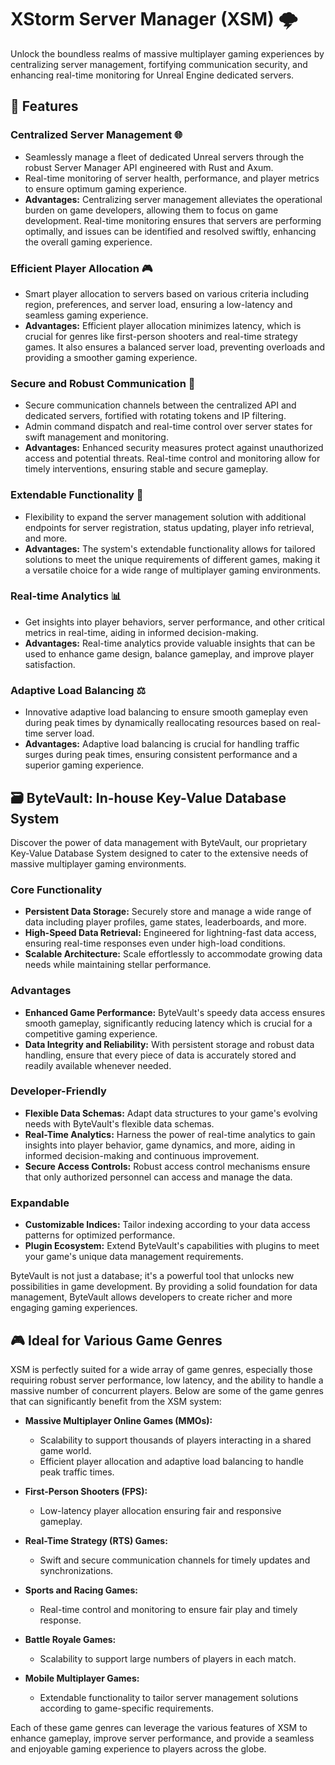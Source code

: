 # XStorm Server Manager (XSM) 🌩️

Unlock the boundless realms of massive multiplayer gaming experiences by centralizing server management, fortifying communication security, and enhancing real-time monitoring for Unreal Engine dedicated servers.

## 🌌 Features

### Centralized Server Management 🌐
- Seamlessly manage a fleet of dedicated Unreal servers through the robust Server Manager API engineered with Rust and Axum.
- Real-time monitoring of server health, performance, and player metrics to ensure optimum gaming experience.
- **Advantages:** Centralizing server management alleviates the operational burden on game developers, allowing them to focus on game development. Real-time monitoring ensures that servers are performing optimally, and issues can be identified and resolved swiftly, enhancing the overall gaming experience.

### Efficient Player Allocation 🎮
- Smart player allocation to servers based on various criteria including region, preferences, and server load, ensuring a low-latency and seamless gaming experience.
- **Advantages:** Efficient player allocation minimizes latency, which is crucial for genres like first-person shooters and real-time strategy games. It also ensures a balanced server load, preventing overloads and providing a smoother gaming experience.

### Secure and Robust Communication 🔐
- Secure communication channels between the centralized API and dedicated servers, fortified with rotating tokens and IP filtering.
- Admin command dispatch and real-time control over server states for swift management and monitoring.
- **Advantages:** Enhanced security measures protect against unauthorized access and potential threats. Real-time control and monitoring allow for timely interventions, ensuring stable and secure gameplay.
  
### Extendable Functionality 🔌
- Flexibility to expand the server management solution with additional endpoints for server registration, status updating, player info retrieval, and more.
- **Advantages:** The system's extendable functionality allows for tailored solutions to meet the unique requirements of different games, making it a versatile choice for a wide range of multiplayer gaming environments.

### Real-time Analytics 📊
- Get insights into player behaviors, server performance, and other critical metrics in real-time, aiding in informed decision-making.
- **Advantages:** Real-time analytics provide valuable insights that can be used to enhance game design, balance gameplay, and improve player satisfaction.

### Adaptive Load Balancing ⚖️
- Innovative adaptive load balancing to ensure smooth gameplay even during peak times by dynamically reallocating resources based on real-time server load.
- **Advantages:** Adaptive load balancing is crucial for handling traffic surges during peak times, ensuring consistent performance and a superior gaming experience.

## 🗃️ ByteVault: In-house Key-Value Database System

Discover the power of data management with ByteVault, our proprietary Key-Value Database System designed to cater to the extensive needs of massive multiplayer gaming environments.

### Core Functionality
- **Persistent Data Storage:** Securely store and manage a wide range of data including player profiles, game states, leaderboards, and more.
- **High-Speed Data Retrieval:** Engineered for lightning-fast data access, ensuring real-time responses even under high-load conditions.
- **Scalable Architecture:** Scale effortlessly to accommodate growing data needs while maintaining stellar performance.

### Advantages
- **Enhanced Game Performance:** ByteVault's speedy data access ensures smooth gameplay, significantly reducing latency which is crucial for a competitive gaming experience.
- **Data Integrity and Reliability:** With persistent storage and robust data handling, ensure that every piece of data is accurately stored and readily available whenever needed.

### Developer-Friendly
- **Flexible Data Schemas:** Adapt data structures to your game's evolving needs with ByteVault's flexible data schemas.
- **Real-Time Analytics:** Harness the power of real-time analytics to gain insights into player behavior, game dynamics, and more, aiding in informed decision-making and continuous improvement.
- **Secure Access Controls:** Robust access control mechanisms ensure that only authorized personnel can access and manage the data.

### Expandable
- **Customizable Indices:** Tailor indexing according to your data access patterns for optimized performance.
- **Plugin Ecosystem:** Extend ByteVault's capabilities with plugins to meet your game's unique data management requirements.

ByteVault is not just a database; it's a powerful tool that unlocks new possibilities in game development. By providing a solid foundation for data management, ByteVault allows developers to create richer and more engaging gaming experiences.

## 🎮 Ideal for Various Game Genres

XSM is perfectly suited for a wide array of game genres, especially those requiring robust server performance, low latency, and the ability to handle a massive number of concurrent players. Below are some of the game genres that can significantly benefit from the XSM system:

- **Massive Multiplayer Online Games (MMOs):**
  - Scalability to support thousands of players interacting in a shared game world.
  - Efficient player allocation and adaptive load balancing to handle peak traffic times.

- **First-Person Shooters (FPS):**
  - Low-latency player allocation ensuring fair and responsive gameplay.

- **Real-Time Strategy (RTS) Games:**
  - Swift and secure communication channels for timely updates and synchronizations.

- **Sports and Racing Games:**
  - Real-time control and monitoring to ensure fair play and timely response.

- **Battle Royale Games:**
  - Scalability to support large numbers of players in each match.

- **Mobile Multiplayer Games:**
  - Extendable functionality to tailor server management solutions according to game-specific requirements.

Each of these game genres can leverage the various features of XSM to enhance gameplay, improve server performance, and provide a seamless and enjoyable gaming experience to players across the globe.
